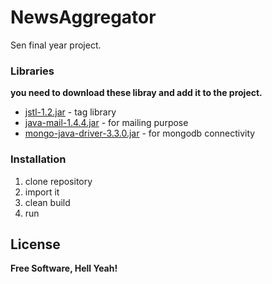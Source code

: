 # NewsAggregator
Sen final year project.

### Libraries

****you need to download these libray and add it to the project.****

* [jstl-1.2.jar](http://www.java2s.com/Code/JarDownload/jstl/jstl-1.2.jar.zip) - tag library
* [java-mail-1.4.4.jar](http://www.java2s.com/Code/JarDownload/java-mail/java-mail-1.4.4.jar.zip) - for mailing purpose
* [mongo-java-driver-3.3.0.jar](http://central.maven.org/maven2/org/mongodb/mongo-java-driver/3.3.0/mongo-java-driver-3.3.0.jar) - for mongodb connectivity

### Installation
1. clone repository
2. import it
3. clean build
4. run

License
----
**Free Software, Hell Yeah!**
